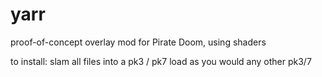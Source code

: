# yarr
proof-of-concept overlay mod for Pirate Doom, using shaders

to install: 
slam all files into a pk3 / pk7
load as you would any other pk3/7
